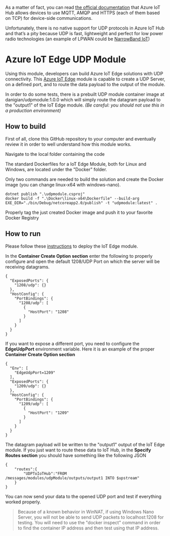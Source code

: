 As a matter of fact, you can read [the official documentation](https://docs.microsoft.com/en-us/azure/iot-hub/iot-hub-devguide-protocols) that Azure IoT Hub allows devices to use MQTT, AMQP and HTTPS (each of them based on TCP) for device-side communications.

Unfortunately, there is no native support for UDP protocols in Azure IoT Hub and that’s a pity because UDP is fast, lightweight and perfect for low power radio technologies (an example of LPWAN could be [NarrowBand IoT](https://en.wikipedia.org/wiki/NarrowBand_IOT))

# Azure IoT Edge UDP Module #

Using this module, developers can build Azure IoT Edge solutions with UDP connectivity. This [Azure IoT Edge](https://github.com/Azure/iot-edge "Azure IoT Edge") module is capable to create a UDP Server, on a defined port, and to route the data payload to the output of the module.

In order to do some tests, there is a prebuilt UDP module container image at danigian/udpmodule:1.0.0 which will simply route the datagram payload to the "output1" of the IoT Edge module. *(Be careful: you should not use this in a production environment)*

## How to build ##

First of all, clone this GitHub repository to your computer and eventually review it in order to well understand how this module works.

Navigate to the local folder containing the code

The standard Dockerfiles for a IoT Edge Module, both for Linux and Windows, are located under the "Docker" folder.

Only two commands are needed to build the solution and create the Docker image (you can change linux-x64 with windows-nano). 

    dotnet publish ".\udpmodule.csproj"
	docker build -f ".\Docker\linux-x64\Dockerfile" --build-arg EXE_DIR="./bin/Debug/netcoreapp2.0/publish" -t "udpmodule:latest" .

Properly tag the just created Docker image and push it to your favorite Docker Registry

## How to run ##

Please follow these [instructions](https://docs.microsoft.com/en-us/azure/iot-edge/tutorial-csharp-module#run-the-solution) to deploy the IoT Edge module.

In the **Container Create Option section** enter the following to properly configure and open the default 1208/UDP Port on which the server will be receiving datagrams.

	{
	  "ExposedPorts": {
	    "1208/udp": {}
	  },
	  "HostConfig": {
	    "PortBindings": {
	      "1208/udp": [
	        {
	          "HostPort": "1208"
	        }
	      ]
	    }
	  }
	}

If you want to expose a different port, you need to configure the **EdgeUdpPort** environment variable. Here it is an example of the proper **Container Create Option section** 

	{
	  "Env": [
		"EdgeUdpPort=1209"
	  ],
	  "ExposedPorts": {
	    "1209/udp": {}
	  },
	  "HostConfig": {
	    "PortBindings": {
	      "1209/udp": [
	        {
	          "HostPort": "1209"
	        }
	      ]
	    }
	  }
	}

The datagram payload will be written to the "output1" output of the IoT Edge module.
If you just want to route these data to IoT Hub, in the **Specify Routes section** you should have something like the following JSON

	{
		"routes":{
			"UDPToIoTHub":"FROM /messages/modules/udpModule/outputs/output1 INTO $upstream"
		}
	} 

You can now send your data to the opened UDP port and test if everything worked properly.

> Because of a known behavior in WinNAT, if using Windows Nano Server, you will not be able to send UDP packets to localhost:1208 for testing. You will need to use the "docker inspect" command in order to find the container IP address and then test using that IP address.